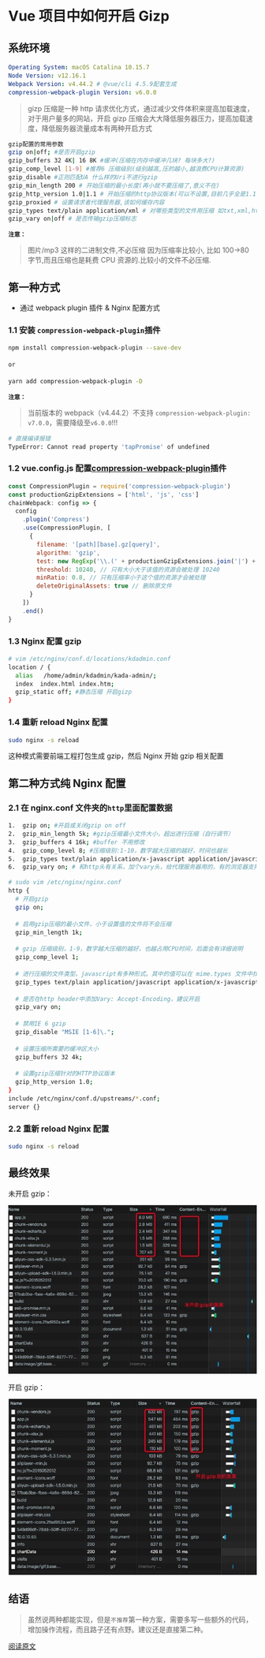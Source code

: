 <!--
 * @Description: 前端工程化文件
 * @Author: xiehuaqiang
 * @FilePath: /kaka-blog/src/docs/kaka/blogs/Vue项目中如何开启Gizp.md
 * @Date: 2021-03-03 17:55:59
 * @LastEditTime: 2021-06-17 19:12:32
-->

# Vue 项目中如何开启 Gizp

## 系统环境

```yaml
Operating System: macOS Catalina 10.15.7
Node Version: v12.16.1
Webpack Version: v4.44.2 # @vue/cli 4.5.9配套生成
compression-webpack-plugin Version: v6.0.0
```

> gizp 压缩是一种 http 请求优化方式，通过减少文件体积来提高加载速度，对于用户量多的网站，开启 gizp 压缩会大大降低服务器压力，提高加载速度，降低服务器流量成本有两种开启方式

```bash
gzip配置的常用参数
gzip on|off; #是否开启gzip
gzip_buffers 32 4K| 16 8K #缓冲(压缩在内存中缓冲几块? 每块多大?)
gzip_comp_level [1-9] #推荐6 压缩级别(级别越高,压的越小,越浪费CPU计算资源)
gzip_disable #正则匹配UA 什么样的Uri不进行gzip
gzip_min_length 200 # 开始压缩的最小长度(再小就不要压缩了,意义不在)
gzip_http_version 1.0|1.1 # 开始压缩的http协议版本(可以不设置,目前几乎全是1.1协议)
gzip_proxied # 设置请求者代理服务器,该如何缓存内容
gzip_types text/plain application/xml # 对哪些类型的文件用压缩 如txt,xml,html ,css
gzip_vary on|off # 是否传输gzip压缩标志
```

**`注意：`**

> 图片/mp3 这样的二进制文件,不必压缩 因为压缩率比较小, 比如 100->80 字节,而且压缩也是耗费 CPU 资源的.比较小的文件不必压缩.

## 第一种方式

- 通过 webpack plugin 插件 & Nginx 配置方式

### 1.1 安装 `compression-webpack-plugin`插件

```bash
npm install compression-webpack-plugin --save-dev

or

yarn add compression-webpack-plugin -D
```

**`注意：`**

> 当前版本的 webpack（v4.44.2）不支持 `compression-webpack-plugin: v7.0.0`，需要降级至`v6.0.0`!!!

```bash
# 直接编译报错
TypeError: Cannot read property 'tapPromise' of undefined
```

### 1.2 vue.config.js 配置[compression-webpack-plugin](https://github.com/webpack-contrib/compression-webpack-plugin)插件

```js
const CompressionPlugin = require('compression-webpack-plugin')
const productionGzipExtensions = ['html', 'js', 'css']
chainWebpack: config => {
  config
    .plugin('Compress')
    .use(CompressionPlugin, [
      {
        filename: '[path][base].gz[query]',
        algorithm: 'gzip',
        test: new RegExp('\\.(' + productionGzipExtensions.join('|') + ')$'),
        threshold: 10240, // 只有大小大于该值的资源会被处理 10240
        minRatio: 0.8, // 只有压缩率小于这个值的资源才会被处理
        deleteOriginalAssets: true // 删除原文件
      }
    ])
    .end()
}
```

### 1.3 Nginx 配置 gzip

```bash
# vim /etc/nginx/conf.d/locations/kdadmin.conf
location / {
  alias   /home/admin/kdadmin/kada-admin/;
  index  index.html index.htm;
  gzip_static off; #静态压缩 开启gizp
}
```

### 1.4 重新 reload Nginx 配置

```bash
sudo nginx -s reload
```

这种模式需要前端工程打包生成 gzip，然后 Nginx 开始 gzip 相关配置

## 第二种方式纯 Nginx 配置

### 2.1 在 nginx.conf 文件夹的`http`里面配置数据

```bash
1.  gzip on; #开启或关闭gzip on off
2.  gzip_min_length 5k; #gzip压缩最小文件大小，超出进行压缩（自行调节）
3.  gzip_buffers 4 16k; #buffer 不用修改
4.  gzip_comp_level 8; #压缩级别:1-10，数字越大压缩的越好，时间也越长
5.  gzip_types text/plain application/x-javascript application/javascript text/css application/xml text/javascript application/x-httpd-php image/jpeg image/gif image/png; #  压缩文件类型
6.  gzip_vary on; # 和http头有关系，加个vary头，给代理服务器用的，有的浏览器支持压缩，有的不支持，所以避免浪费不支持的也压缩，所以根据客户端的HTTP头来判断，是否需要压缩
```

```bash
# sudo vim /etc/nginx/nginx.conf
http {
  # 开启gzip
  gzip on;

  # 启用gzip压缩的最小文件，小于设置值的文件将不会压缩
  gzip_min_length 1k;

  # gzip 压缩级别，1-9，数字越大压缩的越好，也越占用CPU时间，后面会有详细说明
  gzip_comp_level 1;

  # 进行压缩的文件类型。javascript有多种形式。其中的值可以在 mime.types 文件中找到。
  gzip_types text/plain application/javascript application/x-javascript text/css application/xml text/javascript application/x-httpd-php image/jpeg image/gif image/png application/vnd.ms-fontobject font/ttf font/opentype font/x-woff image/svg+xml;

  # 是否在http header中添加Vary: Accept-Encoding，建议开启
  gzip_vary on;

  # 禁用IE 6 gzip
  gzip_disable "MSIE [1-6]\.";

  # 设置压缩所需要的缓冲区大小
  gzip_buffers 32 4k;

  # 设置gzip压缩针对的HTTP协议版本
  gzip_http_version 1.0;
}
include /etc/nginx/conf.d/upstreams/*.conf;
server {}
```

### 2.2 重新 reload Nginx 配置

```bash
sudo nginx -s reload
```

## 最终效果

未开启 gzip：

![11_未开启gzip的效果](https://raw.githubusercontent.com/Popxie/kaka-img-repo/master/img/daily-notes/11_未开启gzip的效果.jpeg)

开启 gzip：

![12_开启gzip后的效果](https://raw.githubusercontent.com/Popxie/kaka-img-repo/master/img/daily-notes/12_开启gzip后的效果.jpeg)

## 结语

> 虽然说两种都能实现，但是`不推荐`第一种方案，需要多写一些额外的代码，增加操作流程，而且路子还有点野。建议还是直接第二种。

[阅读原文](https://www.yuque.com/fanyanshi/wtlemm/ggiwq9)
